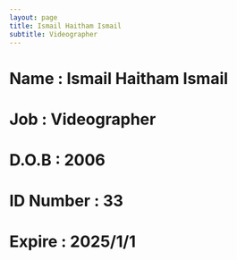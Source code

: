 ```yaml
---
layout: page
title: Ismail Haitham Ismail
subtitle: Videographer
---
```

# Name : Ismail Haitham Ismail
# Job : Videographer
# D.O.B : 2006
# ID Number : 33
# Expire : 2025/1/1
